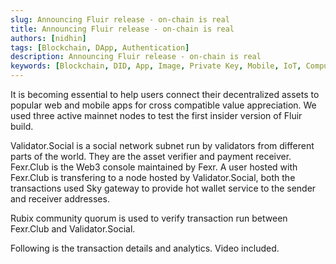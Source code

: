 ```yaml
---
slug: Announcing Fluir release - on-chain is real
title: Announcing Fluir release - on-chain is real
authors: [nidhin]
tags: [Blockchain, DApp, Authentication]
description: Announcing Fluir release - on-chain is real
keywords: [Blockchain, DID, App, Image, Private Key, Mobile, IoT, Computation, Optimisation, Rubix, Fexr, SHA3]
---
```


It is becoming essential to help users connect their decentralized assets to popular web and mobile apps for cross compatible value appreciation. We used three active mainnet nodes to test the first insider version of Fluir build.

Validator.Social is a social network subnet run by validators from different parts of the world. They are the asset verifier and payment receiver. Fexr.Club is the Web3 console maintained by Fexr. A user hosted with Fexr.Club is transfering to a node hosted by Validator.Social, both the transactions used Sky gateway to provide hot wallet service to the sender and receiver addresses.

Rubix community quorum is used to verify transaction run between Fexr.Club and Validator.Social.

Following is the transaction details and analytics. Video included.

